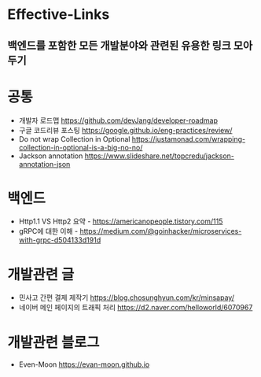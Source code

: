 # Effective-Links
## 백엔드를 포함한 모든 개발분야와 관련된 유용한 링크 모아두기

# 공통
- 개발자 로드맵 https://github.com/devJang/developer-roadmap  
- 구글 코드리뷰 포스팅 https://google.github.io/eng-practices/review/
- Do not wrap Collection in Optional https://justamonad.com/wrapping-collection-in-optional-is-a-big-no-no/
- Jackson annotation https://www.slideshare.net/topcredu/jackson-annotation-json
# 백엔드 
- Http1.1 VS Http2 요약 - https://americanopeople.tistory.com/115
- gRPC에 대한 이해 - https://medium.com/@goinhacker/microservices-with-grpc-d504133d191d

# 개발관련 글  
- 민사고 간편 결제 제작기 https://blog.chosunghyun.com/kr/minsapay/  
- 네이버 메인 페이지의 트래픽 처리 https://d2.naver.com/helloworld/6070967

# 개발관련 블로그
- Even-Moon https://evan-moon.github.io
